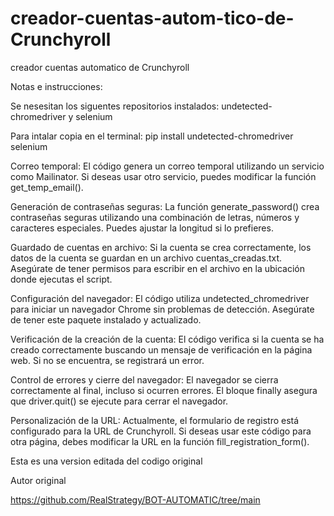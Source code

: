 # creador-cuentas-autom-tico-de-Crunchyroll

creador cuentas automatico de Crunchyroll

Notas e instrucciones:

Se nesesitan los siguentes repositorios instalados: undetected-chromedriver y selenium

Para intalar copia en el terminal: pip install undetected-chromedriver selenium

Correo temporal: El código genera un correo temporal utilizando un servicio como Mailinator. Si deseas usar otro servicio, puedes modificar la función get_temp_email().

Generación de contraseñas seguras: La función generate_password() crea contraseñas seguras utilizando una combinación de letras, números y caracteres especiales. Puedes ajustar la longitud si lo prefieres.

Guardado de cuentas en archivo: Si la cuenta se crea correctamente, los datos de la cuenta se guardan en un archivo cuentas_creadas.txt. Asegúrate de tener permisos para escribir en el archivo en la ubicación donde ejecutas el script.

Configuración del navegador: El código utiliza undetected_chromedriver para iniciar un navegador Chrome sin problemas de detección. Asegúrate de tener este paquete instalado y actualizado.

Verificación de la creación de la cuenta: El código verifica si la cuenta se ha creado correctamente buscando un mensaje de verificación en la página web. Si no se encuentra, se registrará un error.

Control de errores y cierre del navegador: El navegador se cierra correctamente al final, incluso si ocurren errores. El bloque finally asegura que driver.quit() se ejecute para cerrar el navegador.

Personalización de la URL: Actualmente, el formulario de registro está configurado para la URL de Crunchyroll. Si deseas usar este código para otra página, debes modificar la URL en la función fill_registration_form().

Esta es una version editada del codigo original

Autor original

https://github.com/RealStrategy/BOT-AUTOMATIC/tree/main
